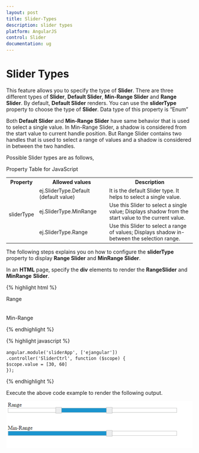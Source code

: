 ```yaml
---
layout: post
title: Slider-Types
description: slider types
platform: AngularJS
control: Slider
documentation: ug
---
```


# Slider Types

This feature allows you to specify the type of **Slider**. There are three different types of **Slider**, **Default Slider**, **Min-Range Slider** and **Range Slider**. By default, **Default Slider** renders. You can use the **sliderType** property to choose the type of **Slider**. Data type of this property is “Enum”

Both **Default Slider** and **Min-Range Slider** have same behavior that is used to select a single value. In Min-Range Slider, a shadow is considered from the start value to current handle position. But Range Slider contains two handles that is used to select a range of values and a shadow is considered in between the two handles.

Possible Slider types are as follows,

Property Table for JavaScript

<table>
<tr>
<th>
Property</th><th>
Allowed values</th><th>
Description</th></tr>
<tr>
<td rowspan = "3">
sliderType</td><td>
ej.SliderType.Default (default value)</td><td>
It is the default Slider type. It helps to select a single value. </td></tr>
<tr>
<td>
ej.SliderType.MinRange</td><td>
Use this Slider to select a single value; Displays shadow from the start value to the current value.</td></tr>
<tr>
<td>
ej.SliderType.Range</td><td>
Use this Slider to select a range of values; Displays shadow in-between the selection range.</td></tr>
</table>


The following steps explains you on how to configure the **sliderType** property to display **Range Slider** and **MinRange Slider**.

In an **HTML** page, specify the **div** elements to render the **RangeSlider** and **MinRange** **Slider**.

{% highlight html %}

<div class="txt">Range</div>
<div id="rangeSlider" ej-slider e-slidertype="Range" e-width="500" e-values="value"></div>
<br />
<br />
<div class="txt">Min-Range</div>
<div id="minSlider" ej-slider e-slidertype="MinRange" e-value="60" e-width="500"></div>


{% endhighlight %}

{% highlight javascript %}

    angular.module('sliderApp', ['ejangular'])
    .controller('SliderCtrl', function ($scope) {
    $scope.value = [30, 60]
    });

	
{% endhighlight %}

Execute the above code example to render the following output.


![](Slider-Types_images/Slider-Types_img1.png) 



